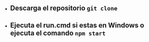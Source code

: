 - ## Descarga el repositorio `git clone`
- ## Ejecuta el run.cmd si estas en Windows o ejecuta el comando `npm start`
